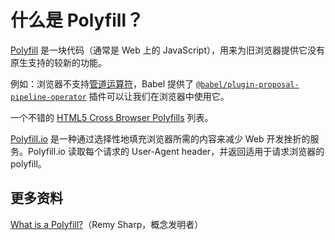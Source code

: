 # 什么是 Polyfill？

[Polyfill](https://developer.mozilla.org/zh-CN/docs/Glossary/Polyfill) 是一块代码（通常是 Web 上的 JavaScript），用来为旧浏览器提供它没有原生支持的较新的功能。

例如：浏览器不支持[管道运算符](https://github.com/lio-zero/blog/blob/main/JavaScript/%E5%A6%82%E4%BD%95%E5%9C%A8%20JavaScript%20%E4%B8%AD%E4%BD%BF%E7%94%A8%E7%AE%A1%E9%81%93%EF%BC%88%E7%AE%A1%E9%81%93%E8%BF%90%E7%AE%97%E7%AC%A6%EF%BC%89%EF%BC%9F.md)，Babel 提供了 [`@babel/plugin-proposal-pipeline-operator`](https://babeljs.io/docs/en/babel-plugin-proposal-pipeline-operator) 插件可以让我们在浏览器中使用它。

一个不错的 [HTML5 Cross Browser Polyfills](https://github.com/Modernizr/Modernizr/wiki/HTML5-Cross-browser-Polyfills) 列表。

[Polyfill.io](https://polyfill.io/v3/) 是一种通过选择性地填充浏览器所需的内容来减少 Web 开发挫折的服务。Polyfill.io 读取每个请求的 User-Agent header，并返回适用于请求浏览器的 polyfill。

## 更多资料

[What is a Polyfill?](https://remysharp.com/2010/10/08/what-is-a-polyfill)（Remy Sharp，概念发明者）
